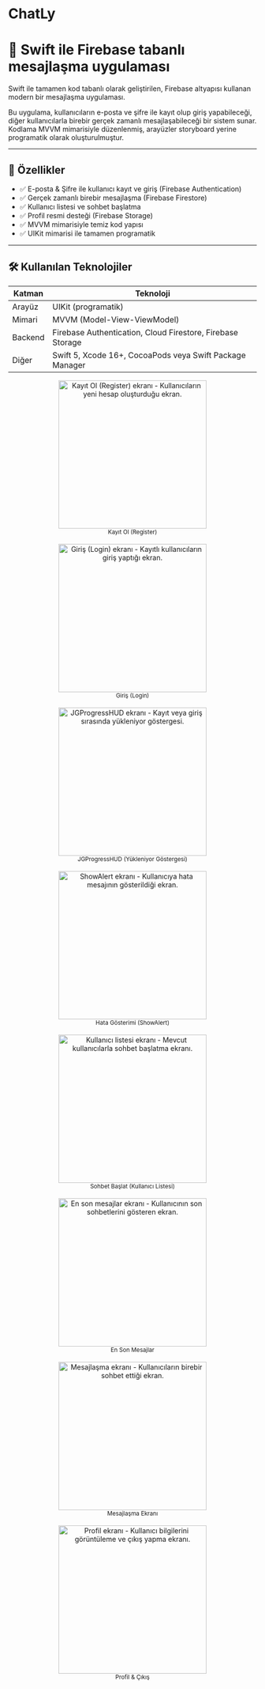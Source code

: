 # ChatLy

# 💬 Swift ile Firebase tabanlı mesajlaşma uygulaması

Swift ile tamamen kod tabanlı olarak geliştirilen, Firebase altyapısı kullanan modern bir mesajlaşma uygulaması.

Bu uygulama, kullanıcıların e-posta ve şifre ile kayıt olup giriş yapabileceği, diğer kullanıcılarla birebir gerçek zamanlı mesajlaşabileceği bir sistem sunar. Kodlama MVVM mimarisiyle düzenlenmiş, arayüzler storyboard yerine programatik olarak oluşturulmuştur.

---

## 🚀 Özellikler

- ✅ E-posta & Şifre ile kullanıcı kayıt ve giriş (Firebase Authentication)
- ✅ Gerçek zamanlı birebir mesajlaşma (Firebase Firestore)
- ✅ Kullanıcı listesi ve sohbet başlatma
- ✅ Profil resmi desteği (Firebase Storage)
- ✅ MVVM mimarisiyle temiz kod yapısı
- ✅ UIKit mimarisi ile tamamen programatik

---

## 🛠️ Kullanılan Teknolojiler

| Katman | Teknoloji |
|--------|-----------|
| Arayüz | UIKit (programatik) |
| Mimari | MVVM (Model-View-ViewModel) |
| Backend | Firebase Authentication, Cloud Firestore, Firebase Storage |
| Diğer | Swift 5, Xcode 16+, CocoaPods veya Swift Package Manager |


<div align="center">

  <!-- 1. Register -->
  <img src="https://github.com/Mahmutakin99/ChatLy/blob/main/ChatLy/Photos/registerPage.png" width="300" alt="Kayıt Ol (Register) ekranı - Kullanıcıların yeni hesap oluşturduğu ekran." />
  <br/><sub>Kayıt Ol (Register)</sub>
  <br/><br/>

  <!-- 2. Login -->
  <img src="https://github.com/Mahmutakin99/ChatLy/blob/main/ChatLy/Photos/loginPage.png" width="300" alt="Giriş (Login) ekranı - Kayıtlı kullanıcıların giriş yaptığı ekran." />
  <br/><sub>Giriş (Login)</sub>
  <br/><br/>

  <!-- 3. JGProgressHUD -->
  <img src="https://github.com/Mahmutakin99/ChatLy/blob/main/ChatLy/Photos/registrationProcess.png" width="300" alt="JGProgressHUD ekranı - Kayıt veya giriş sırasında yükleniyor göstergesi." />
  <br/><sub>JGProgressHUD (Yükleniyor Göstergesi)</sub>
  <br/><br/>

  <!-- 4. ShowAlert -->
  <img src="https://github.com/Mahmutakin99/ChatLy/blob/main/ChatLy/Photos/ShowAllert.PNG" width="300" alt="ShowAlert ekranı - Kullanıcıya hata mesajının gösterildiği ekran." />
  <br/><sub>Hata Gösterimi (ShowAlert)</sub>
  <br/><br/>

  <!-- 5. Kullanıcı Listesi -->
  <img src="https://github.com/Mahmutakin99/ChatLy/blob/main/ChatLy/Photos/messagePage.png" width="300" alt="Kullanıcı listesi ekranı - Mevcut kullanıcılarla sohbet başlatma ekranı." />
  <br/><sub>Sohbet Başlat (Kullanıcı Listesi)</sub>
  <br/><br/>

  <!-- 6. En Son Mesajlar -->
  <img src="https://github.com/Mahmutakin99/ChatLy/blob/main/ChatLy/Photos/lastMessage.png" width="300" alt="En son mesajlar ekranı - Kullanıcının son sohbetlerini gösteren ekran." />
  <br/><sub>En Son Mesajlar</sub>
  <br/><br/>

  <!-- 7. Mesajlaşma Ekranı -->
  <img src="https://github.com/Mahmutakin99/ChatLy/blob/main/ChatLy/Photos/messagingScreen.PNG" width="300" alt="Mesajlaşma ekranı - Kullanıcıların birebir sohbet ettiği ekran." />
  <br/><sub>Mesajlaşma Ekranı</sub>
  <br/><br/>

  <!-- 8. Profil -->
  <img src="https://github.com/Mahmutakin99/ChatLy/blob/main/ChatLy/Photos/profilePage.png" width="300" alt="Profil ekranı - Kullanıcı bilgilerini görüntüleme ve çıkış yapma ekranı." />
  <br/><sub>Profil & Çıkış</sub>

</div>
